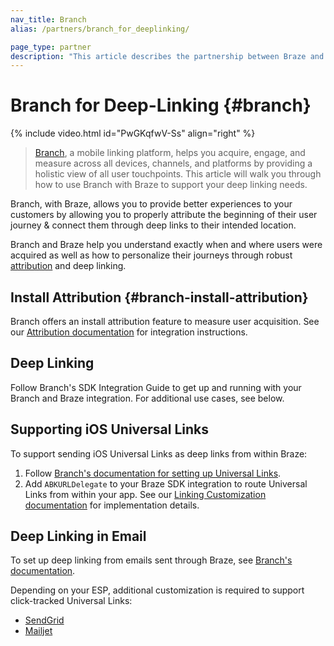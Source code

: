 ```yaml
---
nav_title: Branch
alias: /partners/branch_for_deeplinking/

page_type: partner
description: "This article describes the partnership between Braze and Branch and how to use it to support your deep linking practices."
---
```

# Branch for Deep-Linking {#branch}

{% include video.html id="PwGKqfwV-Ss" align="right" %}

> [Branch][1], a mobile linking platform, helps you acquire, engage, and measure across all devices, channels, and platforms by providing a holistic view of all user touchpoints. This article will walk you through how to use Branch with Braze to support your deep linking needs.

Branch, with Braze, allows you to provide better experiences to your customers by allowing you to properly attribute the beginning of their user journey & connect them through deep links to their intended location.

Branch and Braze help you understand exactly when and where users were acquired as well as how to personalize their journeys through robust [attribution]({{site.baseurl}}/partners/advertising_technologies/attribution/branch_for_attribution/) and deep linking.


## Install Attribution {#branch-install-attribution}

Branch offers an install attribution feature to measure user acquisition. See our [Attribution documentation][2] for integration instructions.

## Deep Linking

Follow Branch's SDK Integration Guide to get up and running with your Branch and Braze integration. For additional use cases, see below.

## Supporting iOS Universal Links

To support sending iOS Universal Links as deep links from within Braze:

1. Follow [Branch's documentation for setting up Universal Links][3].
2. Add `ABKURLDelegate` to your Braze SDK integration to route Universal Links from within your app. See our [Linking Customization documentation][4] for implementation details.

## Deep Linking in Email

To set up deep linking from emails sent through Braze, see [Branch's documentation](https://docs.branch.io/pages/integrations/braze/).

Depending on your ESP, additional customization is required to support click-tracked Universal Links:

- [SendGrid][5]
- [Mailjet][6]


[1]: https://branch.io/
[2]: {{site.baseurl}}/partners/branch_for_attribution/
[3]: https://docs.branch.io/pages/deep-linking/universal-links/#search
[4]: {{site.baseurl}}/developer_guide/platform_integration_guides/ios/advanced_use_cases/linking/#linking-customization
[5]: https://docs.branch.io/pages/emails/braze/
[6]: https://docs.branch.io/pages/emails/braze-mailjet/
